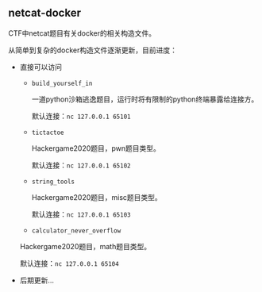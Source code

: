 ## netcat-docker

CTF中netcat题目有关docker的相关构造文件。

从简单到复杂的docker构造文件逐渐更新，目前进度：

- 直接可以访问
  - `build_yourself_in`

    一道python沙箱逃逸题目，运行时将有限制的python终端暴露给连接方。

    默认连接：`nc 127.0.0.1 65101`

  - `tictactoe`

    Hackergame2020题目，pwn题目类型。

    默认连接：`nc 127.0.0.1 65102`

  - `string_tools`

    Hackergame2020题目，misc题目类型。

    默认连接：`nc 127.0.0.1 65103`

  -  `calculator_never_overflow`

    Hackergame2020题目，math题目类型。

    默认连接：`nc 127.0.0.1 65104`

- 后期更新...
